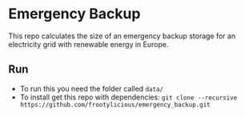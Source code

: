 # Emergency Backup
This repo calculates the size of an emergency backup storage for an electricity grid with renewable energy in Europe.

## Run
* To run this you need the folder called `data/`
* To install get this repo with dependencies:
`git clone --recursive https://github.com/frootylicious/emergency_backup.git`




